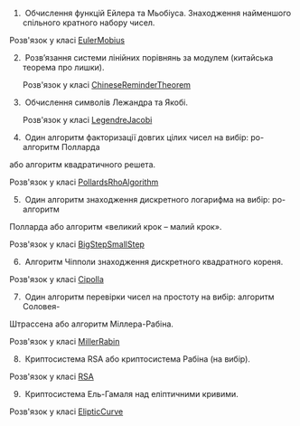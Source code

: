 
1.  Обчислення функцій Ейлера та Мьобіуса. Знаходження найменшого спільного
      кратного набору чисел.

Розв'язок у класі [EulerMobius](com/konstde00/EulerMobius.java)

2.  Розв’язання системи лінійних порівнянь за модулем (китайська теорема про
      лишки).

   Розв'язок у класі [ChineseReminderTheorem](com/konstde00/ChineseReminderTheorem.java)

3.  Обчислення символів Лежандра та Якобі.

    Розв'язок у класі [LegendreJacobi](com/konstde00/LegendreJacobi.java)

4.  Один алгоритм факторизації довгих цілих чисел на вибір: ро-алгоритм Полларда

або алгоритм квадратичного решета. 

Розв'язок у класі [PollardsRhoAlgorithm](com/konstde00/PollardsRhoAlgorithm.java)

5.  Один алгоритм знаходження дискретного логарифма на вибір: ро-алгоритм

Полларда або алгоритм «великий крок – малий крок».

Розв'язок у класі [BigStepSmallStep](com/konstde00/BigStepSmallStep.java)

6.  Алгоритм Чіпполи знаходження дискретного квадратного кореня.

Розв'язок у класі [Cipolla](com/konstde00/Cipolla.java)

7.  Один алгоритм перевірки чисел на простоту на вибір: алгоритм Соловея-

Штрассена або алгоритм Міллера-Рабіна.

Розв'язок у класі [MillerRabin](com/konstde00/MillerRabin.java)

8.  Криптосистема RSA або криптосистема Рабіна (на вибір).

Розв'язок у класі [RSA](com/konstde00/RSA.java)

9.  Криптосистема Ель-Гамаля над еліптичними кривими.

Розв'язок у класі [ElipticCurve](com/konstde00/ElipticCurve.java)
